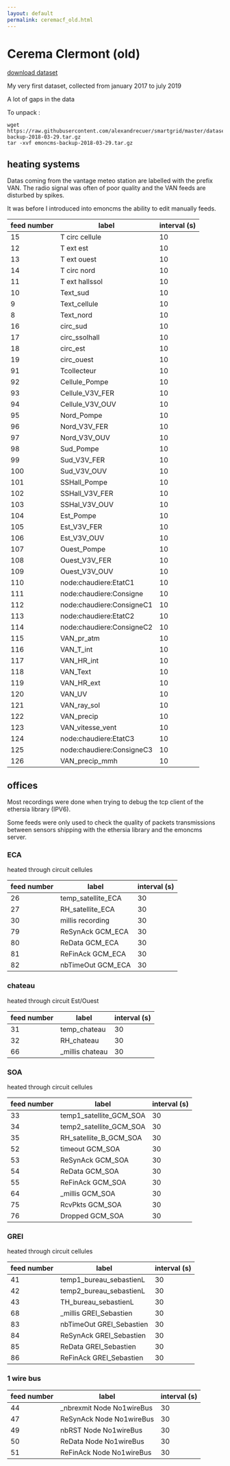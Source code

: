 ```yaml
---
layout: default
permalink: ceremacf_old.html
---
```


# Cerema Clermont (old)

[download dataset](emoncms-backup-2018-03-29.tar.gz)

My very first dataset, collected from january 2017 to july 2019

A lot of gaps in the data

To unpack :
```
wget https://raw.githubusercontent.com/alexandrecuer/smartgrid/master/datasets/emoncms-backup-2018-03-29.tar.gz
tar -xvf emoncms-backup-2018-03-29.tar.gz
```

## heating systems

Datas coming from the vantage meteo station are labelled with the prefix VAN. The radio signal was often of poor quality and the VAN feeds are disturbed by spikes.

It was before I introduced into emoncms the ability to edit manually feeds.

feed number|label|interval (s)
--|--|--
15 | T circ cellule |10
12 | T ext est |10
13 | T ext ouest |10
14 | T circ nord |10
11 | T ext hallssol |10
10 | Text_sud |10
9 | Text_cellule |10
8 | Text_nord |10
16 | circ_sud |10
17 | circ_ssolhall |10
18 | circ_est |10
19 | circ_ouest |10
91 | Tcollecteur |10
92 | Cellule_Pompe |10
93 | Cellule_V3V_FER |10
94 | Cellule_V3V_OUV |10
95 | Nord_Pompe |10
96 | Nord_V3V_FER |10
97 | Nord_V3V_OUV |10
98 | Sud_Pompe |10
99 | Sud_V3V_FER |10
100 | Sud_V3V_OUV |10
101 | SSHall_Pompe |10
102 | SSHall_V3V_FER |10
103 | SSHal_V3V_OUV |10
104 | Est_Pompe |10
105 | Est_V3V_FER |10
106 | Est_V3V_OUV |10
107 | Ouest_Pompe |10
108 | Ouest_V3V_FER |10
109 | Ouest_V3V_OUV |10
110 | node:chaudiere:EtatC1 |10
111 | node:chaudiere:Consigne |10
112 | node:chaudiere:ConsigneC1 |10
113 | node:chaudiere:EtatC2 |10
114 | node:chaudiere:ConsigneC2 |10
115 | VAN_pr_atm |10
116 | VAN_T_int |10
117 | VAN_HR_int |10
118 | VAN_Text |10
119 | VAN_HR_ext |10
120 | VAN_UV |10
121 | VAN_ray_sol |10
122 | VAN_precip |10
123 | VAN_vitesse_vent |10
124 | node:chaudiere:EtatC3 |10
125 | node:chaudiere:ConsigneC3 |10
126 | VAN_precip_mmh |10

## offices

Most recordings were done when trying to debug the tcp client of the ethersia library (IPV6).

Some feeds were only used to check the quality of packets transmissions between sensors shipping with the ethersia library and the emoncms server.

### ECA

heated through circuit cellules

feed number|label|interval (s)
--|--|--
26 | temp_satellite_ECA |30
27 | RH_satellite_ECA |30
30 | millis recording |30
79 | ReSynAck GCM_ECA |30
80 | ReData GCM_ECA |30
81 | ReFinAck GCM_ECA |30
82 | nbTimeOut GCM_ECA |30

### chateau

heated through circuit Est/Ouest

feed number|label|interval (s)
--|--|--
31 | temp_chateau |30
32 | RH_chateau |30
66 | _millis chateau |30

### SOA

heated through circuit cellules

feed number|label|interval (s)
--|--|--
33 | temp1_satellite_GCM_SOA |30
34 | temp2_satellite_GCM_SOA |30
35 | RH_satellite_B_GCM_SOA |30
52 | timeout GCM_SOA |30
53 | ReSynAck GCM_SOA |30
54 | ReData GCM_SOA |30
55 | ReFinAck GCM_SOA |30
64 | _millis GCM_SOA |30
75 | RcvPkts GCM_SOA |30
76 | Dropped GCM_SOA |30

### GREI

heated through circuit cellules

feed number|label|interval (s)
--|--|--
41 | temp1_bureau_sebastienL |30
42 | temp2_bureau_sebastienL |30
43 | TH_bureau_sebastienL |30
68 | _millis GREI_Sebastien |30
83 | nbTimeOut GREI_Sebastien |30
84 | ReSynAck GREI_Sebastien |30
85 | ReData GREI_Sebastien |30
86 | ReFinAck GREI_Sebastien |30

### 1 wire bus

feed number|label|interval (s)
--|--|--
44 | _nbrexmit Node No1wireBus |30
47 | ReSynAck Node No1wireBus |30
49 | nbRST Node No1wireBus |30
50 | ReData Node No1wireBus |30
51 | ReFinAck Node No1wireBus |30
